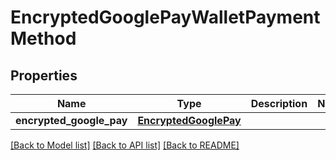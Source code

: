 # EncryptedGooglePayWalletPaymentMethod

## Properties
Name | Type | Description | Notes
------------ | ------------- | ------------- | -------------
**encrypted_google_pay** | [**EncryptedGooglePay**](EncryptedGooglePay.md) |  | 

[[Back to Model list]](../README.md#documentation-for-models) [[Back to API list]](../README.md#documentation-for-api-endpoints) [[Back to README]](../README.md)


